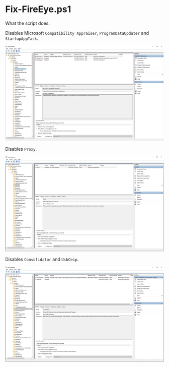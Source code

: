 # Fix-FireEye.ps1

What the script does:

Disables Microsoft `Compatibility Appraiser`, `ProgramDataUpdater` and `StartupAppTask`.

![Application Experience](images/application-experience.png "Application Experience")

Disables `Proxy`.

![Autochk](images/autochk.png "Autochk")

Disables `Consolidator` and `UsbCeip`.

![Spyware](images/spyware.png "Spyware")

